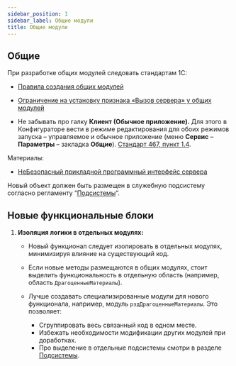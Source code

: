 ```yaml
---
sidebar_position: 1
sidebar_label: Общие модули
title: Общие модули
---
```

## Общие

При разработке общих модулей следовать стандартам 1С:

* [Правила создания общих модулей](https://its.1c.ru/db/v8std/content/469/hdoc)

* [Ограничение на установку признака «Вызов сервера» у общих модулей](https://its.1c.ru/db/v8std/content/679/hdoc)

* Не забывать про галку **Клиент (Обычное приложение).** Для этого в Конфигураторе вести в режиме редактирования для обоих режимов запуска – управляемое и обычное приложение (меню **Сервис** – **Параметры** – закладка **Общие**). [Стандарт 467, пункт 1.4](https://its.1c.ru/db/v8std#content:467:hdoc).

Материалы:

* [НеБезопасный прикладной программный интерфейс сервера](https://infostart.ru/1c/articles/1615125/)

Новый объект должен быть размещен в служебную подсистему согласно регламенту “[Подсистемы](subsystem.md)“.

## Новые функциональные блоки

1. **Изоляция логики в отдельных модулях:**

    * Новый функционал следует изолировать в отдельных модулях, минимизируя влияние на существующий код.

    * Если новые методы размещаются в общих модулях, стоит выделить функциональность в отдельную область (например, область `ДрагоценныеМатериалы`).

    * Лучше создавать специализированные модули для нового функционала, например, модуль `рздДрагоценныеМатериалы`. Это позволяет:
        * Сгруппировать весь связанный код в одном месте.
        * Избежать необходимости модификации других модулей при доработках.
        * Про выделение в отдельные подсистемы смотри в разделе [Подсистемы](./subsystem.md).